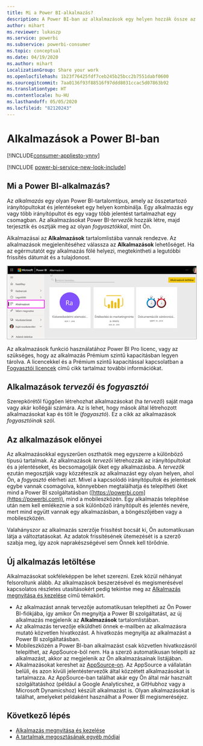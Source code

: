 ```yaml
---
title: Mi a Power BI-alkalmazás?
description: A Power BI-ban az alkalmazások egy helyen hozzák össze az összefüggő irányítópultokat és jelentéseket.
author: mihart
ms.reviewer: lukaszp
ms.service: powerbi
ms.subservice: powerbi-consumer
ms.topic: conceptual
ms.date: 04/19/2020
ms.author: mihart
LocalizationGroup: Share your work
ms.openlocfilehash: 1b23f76425fdf7ceb245b25bcc2b7551dabf0600
ms.sourcegitcommit: 7aa0136f93f88516f97ddd8031ccac5d07863b92
ms.translationtype: HT
ms.contentlocale: hu-HU
ms.lasthandoff: 05/05/2020
ms.locfileid: "82120243"
---
```

# <a name="apps-in-power-bi"></a>Alkalmazások a Power BI-ban

[!INCLUDE[consumer-appliesto-ynny](../includes/consumer-appliesto-ynny.md)]

[!INCLUDE [power-bi-service-new-look-include](../includes/power-bi-service-new-look-include.md)]

## <a name="what-is-a-power-bi-app"></a>Mi a Power BI-alkalmazás?
Az *alkalmazás* egy olyan Power BI-tartalomtípus, amely az összetartozó irányítópultokat és jelentéseket egy helyen kombinálja. Egy alkalmazás egy vagy több irányítópultot és egy vagy több jelentést tartalmazhat egy csomagban. Az alkalmazásokat Power BI-*tervezők* hozzák létre, majd terjesztik és osztják meg az olyan *fogyasztókkal*, mint Ön. 

Alkalmazásai az **Alkalmazások** tartalomlistába vannak rendezve. Az alkalmazások megjelenítéséhez válassza az **Alkalmazások** lehetőséget. Ha az egérmutatót egy alkalmazás fölé helyezi, megtekintheti a legutóbbi frissítés dátumát és a tulajdonost. 

![Alkalmazások a Power BI-ban](./media/end-user-apps/power-bi-apps.png)


Az alkalmazások funkció használatához Power BI Pro licenc, vagy az szükséges, hogy az alkalmazás Prémium szintű kapacitásban legyen tárolva. A licencekkel és a Prémium szintű kapacitással kapcsolatban a [Fogyasztói licencek](end-user-license.md) című cikk tartalmaz további információkat.

## <a name="app-designers-and-app-consumers"></a>Alkalmazások *tervezői* és *fogyasztói*
Szerepkörétől függően létrehozhat alkalmazásokat (ha *tervező*) saját maga vagy akár kollégái számára. Az is lehet, hogy mások által létrehozott alkalmazásokat kap és tölt le (*fogyasztó*). Ez a cikk az alkalmazások *fogyasztóinak* szól.

## <a name="advantages-of-apps"></a>Az alkalmazások előnyei
Az alkalmazásokkal egyszerűen oszthatók meg egyszerre a különböző típusú tartalmak. Az alkalmazások *tervezői* létrehozzák az irányítópultokat és a jelentéseket, és becsomagolják őket egy alkalmazásba. A *tervezők* ezután megosztják vagy közzéteszik az alkalmazást egy olyan helyen, ahol Ön, a *fogyasztó* elérheti azt. Mivel a kapcsolódó irányítópultok és jelentések egybe vannak csomagolva, könnyebben megtalálhatja és telepítheti őket mind a Power BI szolgáltatásban ([https://powerbi.com](https://powerbi.com)), mind a mobileszközén. Egy alkalmazás telepítése után nem kell emlékeznie a sok különböző irányítópult és jelentés nevére, mert mind együtt vannak egy alkalmazásban, a böngészőjében vagy a mobileszközén.

Valahányszor az alkalmazás szerzője frissítést bocsát ki, Ön automatikusan látja a változtatásokat. Az adatok frissítésének ütemezését is a szerző szabja meg, így azok naprakészségével sem Önnek kell törődnie. 

<!-- add conceptual art -->
## <a name="get-a-new-app"></a>Új alkalmazás letöltése
Alkalmazásokat sokféleképpen be lehet szerezni. Ezek közül néhányat felsoroltunk alább.  Az alkalmazások beszerzésével és megismerésével kapcsolatos részletes utasításokért pedig tekintse meg az [Alkalmazás megnyitása és kezelése](end-user-app-view.md) című témakört.

- Az alkalmazást annak tervezője automatikusan telepítheti az Ön Power BI-fiókjába, így amikor Ön megnyitja a Power BI szolgáltatást, az új alkalmazás megjelenik az **Alkalmazások** tartalomlistában. 
- Az alkalmazás tervezője elküldheti önnek e-mailben az alkalmazásra mutató közvetlen hivatkozást. A hivatkozás megnyitja az alkalmazást a Power BI szolgáltatásban.
- Mobileszközén a Power BI-ban alkalmazást csak közvetlen hivatkozásról telepíthet, az AppSource-ból nem. Ha a szerző automatikusan telepíti az alkalmazást, akkor az megjelenik az Ön alkalmazásainak listájában.
- Alkalmazásokat kereshet az [AppSource-on](https://appsource.microsoft.com). Az AppSource a vállalatán belüli, és azon kívüli jelentéstervezők által közzétett alkalmazásokat is tartalmazza. Az AppSource-ban találhat akár egy Ön által már használt szolgáltatáshoz (például a Google Analyticshez, a GitHubhoz vagy a Microsoft Dynamicshoz) készült alkalmazást is. Olyan alkalmazásokat is találhat, amelyeket példaként használhat a Power BI megismeréséjez.  


## <a name="next-step"></a>Következő lépés
* [Alkalmazás megnyitása és kezelése](end-user-app-view.md)
* [A tartalmak megosztásának egyéb módjai](end-user-shared-with-me.md)

